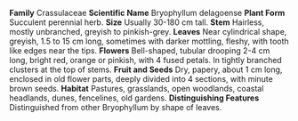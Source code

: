  **Family** Crassulaceae **Scientific Name** Bryophyllum delagoense **Plant Form** Succulent perennial herb. **Size** Usually 30-180 cm tall. **Stem** Hairless, mostly unbranched, greyish to pinkish-grey. **Leaves** Near cylindrical shape, greyish, 1.5 to 15 cm long, sometimes with darker mottling, fleshy, with tooth like edges near the tips. **Flowers** Bell-shaped, tubular drooping 2-4 cm long, bright red, orange or pinkish, with 4 fused petals. In tightly branched clusters at the top of stems. **Fruit and Seeds** Dry, papery, about 1 cm long, enclosed in old flower parts, deeply divided into 4 sections, with minute brown seeds. **Habitat** Pastures, grasslands, open woodlands, coastal headlands, dunes, fencelines, old gardens. **Distinguishing Features** Distinguished from other Bryophyllum by shape of leaves.